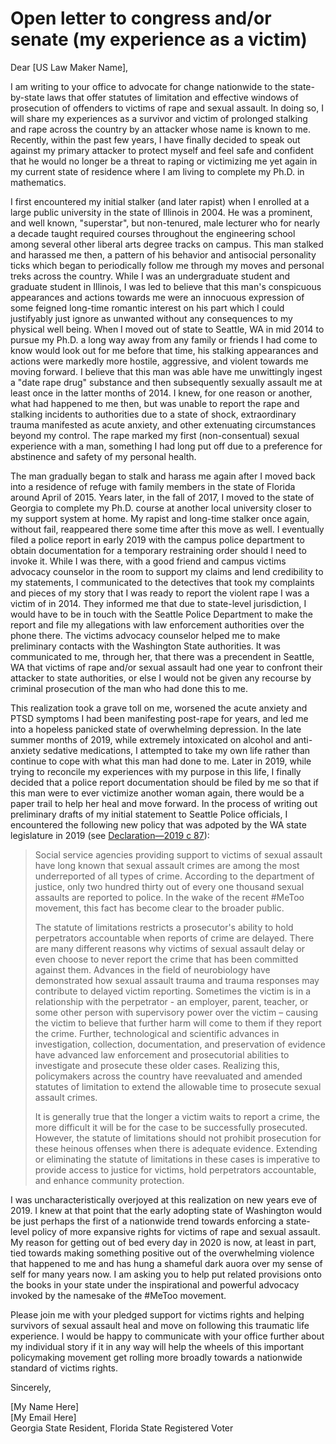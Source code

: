 # Open letter to congress and/or senate (my experience as a victim)

Dear [US Law Maker Name], 

I am writing to your office to advocate for change nationwide to the state-by-state laws that 
offer statutes of limitation and effective windows of prosecution of offenders to victims of 
rape and sexual assault. In doing so, I will share my experiences as a survivor and victim of 
prolonged stalking and rape across the country by an attacker whose name is known to me. 
Recently, within the past few years, I have finally decided to speak out against my primary 
attacker to protect myself and feel safe and confident that he would no longer be a threat to 
raping or victimizing me yet again in my current state of residence where I am living to complete my 
Ph.D. in mathematics. 

I first encountered my initial stalker (and later rapist) when I enrolled at a large public university in the 
state of Illinois in 2004. He was a prominent, and well known, "superstar", but non-tenured, male 
lecturer who for nearly a decade taught required courses 
throughout the engineering school among several other liberal arts degree tracks on campus. This man stalked and 
harassed me then, a pattern of his behavior and antisocial personality ticks which began to periodically 
follow me through my moves and personal treks across the country. 
While I was an undergraduate student and graduate student in Illinois, I was led to believe 
that this man's conspicuous appearances and actions towards me were an innocuous expression of some 
feigned long-time romantic interest on his part which I could justifyably just ignore as unwanted without any 
consequences to my physical well being. 
When I moved out of state to Seattle, WA in mid 2014 to pursue my Ph.D. a long way away from any family or 
friends I had come to know would look out for me before that time, his stalking appearances and 
actions were markedly more hostile, aggressive, and 
violent towards me moving forward. I believe that this man was able have me unwittingly ingest a 
"date rape drug" substance and then subsequently sexually assault me at least once in the latter months of 2014. 
I knew, for one reason or another, what 
had happened to me then, but was unable to report the rape and stalking incidents to authorities due to a state of shock, 
extraordinary trauma manifested as acute anxiety, and other extenuating circumstances beyond my control. 
The rape marked my first (non-consentual) sexual experience with a man, something I had long put off due to a preference for 
abstinence and safety of my personal health. 

The man gradually began to stalk and harass me again 
after I moved back into a residence of refuge with family members in the state of Florida around April of 2015. 
Years later, in the fall of 2017, I moved to the state of Georgia to complete my Ph.D. course at another 
local university closer to my support system at home. 
My rapist and long-time stalker once again, without fail, reappeared there some time after this move as well. 
I eventually filed a police report in early 2019 with the campus police department to obtain documentation for a temporary 
restraining order should I need to invoke it. While I was there, with a good friend and campus victims advocacy counselor in the 
room to support my claims and lend credibility to my statements, 
I communicated to the detectives that took my complaints and pieces of my story that I was ready to report the 
violent rape I was a victim of in 2014. They informed me that due to state-level jurisdiction, I would have to be in touch with the 
Seattle Police Department to make the report and file my allegations with law enforcement authorities over the phone there. 
The victims advocacy counselor 
helped me to make preliminary contacts with the Washington State authorities. It was communicated to me, through her, that there was 
a precendent in Seattle, WA that victims of rape and/or sexual assault had one year to confront their attacker to state authorities, or else I 
would not be given any recourse by criminal prosecution of the man who had done this to me. 

This realization took a grave 
toll on me, worsened the acute anxiety and PTSD symptoms I had been manifesting post-rape for years, and led me into a hopeless panicked state 
of overwhelming depression. In the late summer months of 2019, while extremely intoxicated on alcohol and anti-anxiety sedative medications, 
I attempted to take my own life rather than continue to cope with what this man had done to me. 
Later in 2019, while trying to reconcile my experiences with my purpose in this life, I finally decided that a police report documentation should be filed by me so that if this 
man were to ever victimize another woman again, there would be a paper trail to help her heal and move forward. 
In the process of writing out preliminary drafts of my initial statement to Seattle Police officials, I encountered the following 
new policy that was adpoted by the WA state legislature in 2019 (see [Declaration—2019 c 87](https://app.leg.wa.gov/RCW/default.aspx?cite=9A.04.080)): 

>Social service agencies providing support to victims of sexual assault have long known that sexual assault crimes are among the most underreported of all types of crime. According to the department of justice, only two hundred thirty out of every one thousand sexual assaults are reported to police. In the wake of the recent #MeToo movement, this fact has become clear to the broader public.
>
>The statute of limitations restricts a prosecutor's ability to hold perpetrators accountable when reports of crime are delayed. There are many different reasons why victims of sexual assault delay or even choose to never report the crime that has been committed against them. Advances in the field of neurobiology have demonstrated how sexual assault trauma and trauma responses may contribute to delayed victim reporting. Sometimes the victim is in a relationship with the perpetrator - an employer, parent, teacher, or some other person with supervisory power over the victim – causing the victim to believe that further harm will come to them if they report the crime. Further, technological and scientific advances in investigation, collection, documentation, and preservation of evidence have advanced law enforcement and prosecutorial abilities to investigate and prosecute these older cases. Realizing this, policymakers across the country have reevaluated and amended statutes of limitation to extend the allowable time to prosecute sexual assault crimes.
>
>It is generally true that the longer a victim waits to report a crime, the more difficult it will be for the case to be successfully prosecuted. However, the statute of limitations should not prohibit prosecution for these heinous offenses when there is adequate evidence. Extending or eliminating the statute of limitations in these cases is imperative to provide access to justice for victims, hold perpetrators accountable, and enhance community protection.

I was uncharacteristically overjoyed at this realization on new years eve of 2019. 
I knew at that point that the early adopting state of Washington would be just perhaps the first of a 
nationwide trend towards enforcing a state-level policy of more expansive rights for victims of rape and sexual assault. My reason for getting out of 
bed every day in 2020 is now, at least in part, tied towards making something positive out of the overwhelming violence that happened to me and has 
hung a shameful dark auora over my sense of self for many years now. 
I am asking you to help put related provisions onto the books in your state under the inspirational and powerful advocacy 
invoked by the namesake of the #MeToo movement. 

Please join me with your pledged support for victims rights and helping survivors of sexual assault heal and move on following this 
traumatic life experience. 
I would be happy to communicate with your office further about my individual story if it in any way will help the 
wheels of this important policymaking movement get rolling more broadly towards a nationwide standard of victims rights. 

Sincerely, 

[My Name Here] <br/>
[My Email Here] <br/>
Georgia State Resident, Florida State Registered Voter
